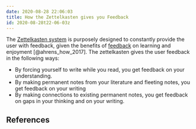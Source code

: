 ```yaml
---
date: 2020-08-28 22:06:03
title: How the Zettelkasten gives you Feedback
id: 2020-08-28t22-06-03z
---
```


The [Zettelkasten system](./2020-08-24t15-19-14z.md) is purposely designed to
constantly provide the user with feedback, given the benefits of
[feedback](./2020-08-26t10-01-09z.md) on learning and enjoyment
[@ahrens_how_2017]. The zettelkasten gives the user feedback in the
following ways:

- By forcing yourself to write while you read, you get feedback on your understanding.
- By making permanent notes from your literature and fleeting notes, you get
  feedback on your writing
- By making connections to existing permanent notes, you get feedback on gaps
  in your thinking and on your writing.

## References
